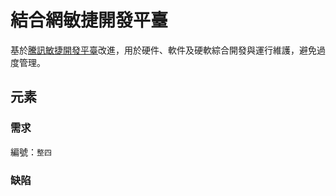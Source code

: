 # 結合網敏捷開發平臺
基於[騰訊敏捷開發平臺](https://www.tapd.cn/)改進，用於硬件、軟件及硬軟綜合開發與運行維護，避免過度管理。

## 元素
### 需求
編號：`整四`

### 缺陷
